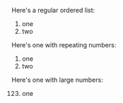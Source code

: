 Here's a regular ordered list:

1. one
2. two

Here's one with repeating numbers:

1. one
1. two

Here's one with large numbers:

123. one